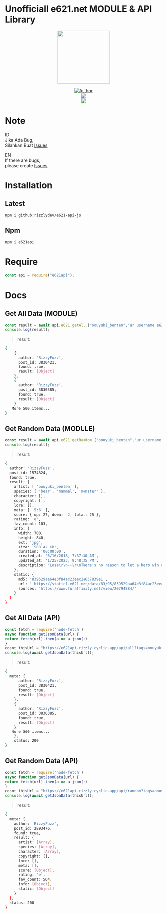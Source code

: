 # Unofficiall e621.net MODULE & API Library
<p align="center">
<a target="_blank" href="https://github.com/rizzlydev"><img src="https://avatars.githubusercontent.com/rizzlydev?s=400" alt="" width="169" /></a>
</p>
<p align="center">
<a target="_blank" href="https://github.com/rizzlydev"><img title="Author" src="https://img.shields.io/badge/Author-RizzFuzz-red.svg?style=for-the-badge&logo=github" /></a>
<br>
<a target="_blank" href="//npmjs.com/e621-api-js"><img src="https://img.shields.io/npm/dw/e621-api-js?color=yellow&label=Downloads&logo=npm&style=flat"></a>
<br>
<a target="_blank" href="https://www.npmjs.com/package/e621-api-js?activeTab=versions"><img src="https://img.shields.io/npm/v/e621-api-js?color=green&label=version&logo=npm&style=social"></a>
</p>

# Note

ID<br>
Jika Ada Bug,<br>
Silahkan Buat [Issues](https://github.com/rizzlydev/e621-api-js/issues/new)

EN<br>
If there are bugs,<br>
please create [Issues](https://github.com/rizzlydev/e621-api-js/issues/new)

# Installation

## Latest

`npm i github:rizzlydev/e621-api-js`

## Npm

`npm i e621api`

# Require

```js
const api = require("e621api");
```

# Docs

## Get All Data (MODULE)

```js
const result = await api.e621.getAll.("oouyuki_benten","ur username e621.net","ur apikey e621.net");
console.log(result); 
```
> result:
```bash
{    
    {
      author: 'RizzyFuzz',
      post_id: 3830421,
      found: true,
      result: [Object]
    },
    {
      author: 'RizzyFuzz',
      post_id: 3830385,
      found: true,
      result: [Object]
    }
   More 500 items...
}
```

## Get Random Data (MODULE)

```js
const result = await api.e621.getRandom.("oouyuki_benten","ur username e621.net","ur apikey e621.net");
console.log(result); 
```
> result:
```bash
{
  author: 'RizzyFuzz',
  post_id: 1574324,
  found: true,
  result: {
    artist: [ 'oouyuki_benten' ],
    species: [ 'bear', 'mammal', 'monster' ],
    character: [],
    copyright: [],
    lore: [],
    meta: [ '5:6' ],
    score: { up: 27, down: -2, total: 25 },
    rating: 'e',
    fav_count: 103,
    info: {
      width: 700,
      height: 840,
      ext: 'jpg',
      size: '563.42 KB',
      duration: '00:00:00',
      created_at: '6/16/2018, 7:37:30 AM',
      updated_at: '1/25/2023, 9:48:35 PM',
      description: "Lose\r\n--\r\nThere's no reason to let a hero win after all ;)"
    },
    static: {
      md5: '839529aa64e3f84ac23eec2a637839e1',
      url: ' https://static1.e621.net/data/83/95/839529aa64e3f84ac23eec2a637839e1.jpg',
      sources: 'https://www.furaffinity.net/view/20794884/'
    }
  }
}

```

## Get All Data (API)

```js
const fetch = require('node-fetch');
async function getJsonData(url) {
return fetch(url).then(a => a.json())
}
cosnt thisUrl = "https://e621api-rizzly.cyclic.app/api/all?tags=oouyuki_benten"
console.log(await getJsonData(thisUrl)); 
```
> result:
```bash
{
  meta: {
      author: 'RizzyFuzz',
      post_id: 3830421,
      found: true,
      result: [Object]
    },
    {
      author: 'RizzyFuzz',
      post_id: 3830385,
      found: true,
      result: [Object]
    }
   More 500 items...
    },
    status: 200
}
```

## Get Random Data (API)

```js
const fetch = require('node-fetch');
async function getJsonData(url) {
return fetch(url).then(a => a.json())
}
cosnt thisUrl = "https://e621api-rizzly.cyclic.app/api/random?tags=oouyuki_benten"
console.log(await getJsonData(thisUrl)); 
```
> result:
```bash
{
  meta: {
    author: 'RizzyFuzz',
    post_id: 2893476,
    found: true,
    result: {
      artist: [Array],
      species: [Array],
      character: [Array],
      copyright: [],
      lore: [],
      meta: [],
      score: [Object],
      rating: 'e',
      fav_count: 564,
      info: [Object],
      static: [Object]
    }
  },
  status: 200
}
```

